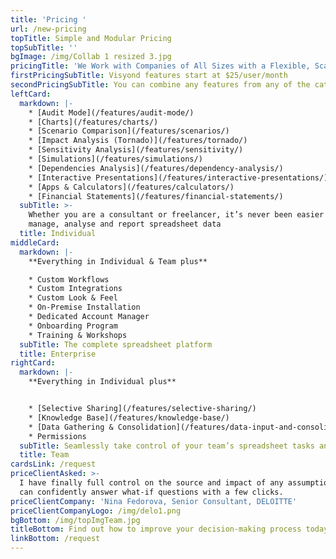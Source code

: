 ```yaml
---
title: 'Pricing '
url: /new-pricing
topTitle: Simple and Modular Pricing
topSubTitle: ''
bgImage: /img/Collab 1 resized 3.jpg
pricingTitle: 'We Work with Companies of All Sizes with a Flexible, Scalable Solution'
firstPricingSubTitle: Visyond features start at $25/user/month
secondPricingSubTitle: You can combine any features from any of the categories below
leftCard:
  markdown: |-
    * [Audit Mode](/features/audit-mode/)
    * [Charts](/features/charts/)
    * [Scenario Comparison](/features/scenarios/)
    * [Impact Analysis (Tornado)](/features/tornado/)
    * [Sensitivity Analysis](/features/sensitivity/)
    * [Simulations](/features/simulations/)
    * [Dependencies Analysis](/features/dependency-analysis/)
    * [Interactive Presentations](/features/interactive-presentations/)
    * [Apps & Calculators](/features/calculators/)
    * [Financial Statements](/features/financial-statements/)
  subTitle: >-
    Whether you are a consultant or freelancer, it’s never been easier to
    manage, analyse and report spreadsheet data
  title: Individual
middleCard:
  markdown: |-
    **Everything in Individual & Team plus**

    * Custom Workflows
    * Custom Integrations
    * Custom Look & Feel
    * On-Premise Installation
    * Dedicated Account Manager
    * Onboarding Program
    * Training & Workshops
  subTitle: The complete spreadsheet platform
  title: Enterprise
rightCard:
  markdown: |-
    **Everything in Individual plus**


    * [Selective Sharing](/features/selective-sharing/)
    * [Knowledge Base](/features/knowledge-base/)
    * [Data Gathering & Consolidation](/features/data-input-and-consolidation/)
    * Permissions
  subTitle: Seamlessly take control of your team’s spreadsheet tasks and workflow
  title: Team
cardsLink: /request
priceClientAsked: >-
  I have finally full control on the source and impact of any assumptions, and
  can confidently answer what-if questions with a few clicks.
priceClientCompany: 'Nina Fedorova, Senior Consultant, DELOITTE'
priceClientCompanyLogo: /img/delo1.png
bgBottom: /img/topImgTeam.jpg
titleBottom: Find out how to improve your decision-making process today
linkBottom: /request
---
```


